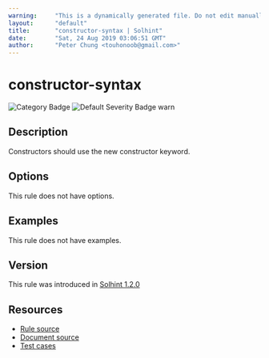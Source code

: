 ```yaml
---
warning:     "This is a dynamically generated file. Do not edit manually."
layout:      "default"
title:       "constructor-syntax | Solhint"
date:        "Sat, 24 Aug 2019 03:06:51 GMT"
author:      "Peter Chung <touhonoob@gmail.com>"
---
```


# constructor-syntax
![Category Badge](https://img.shields.io/badge/-Best%20Practise%20Rules-informational)
![Default Severity Badge warn](https://img.shields.io/badge/Default%20Severity-warn-yellow)

## Description
Constructors should use the new constructor keyword.

## Options
This rule does not have options.

## Examples
This rule does not have examples.

## Version
This rule was introduced in [Solhint 1.2.0](https://github.com/protofire/solhint/tree/v1.2.0)

## Resources
- [Rule source](https://github.com/protofire/solhint/tree/master/lib/rules/deprecations/constructor-syntax.js)
- [Document source](https://github.com/protofire/solhint/tree/master/docs/rules/deprecations/constructor-syntax.md)
- [Test cases](https://github.com/protofire/solhint/tree/master/test/rules/deprecations/constructor-syntax.js)

